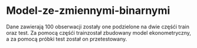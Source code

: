 # Model-ze-zmiennymi-binarnymi
Dane zawierają 100 obserwacji zostały one podzielone na dwie częśći train oraz test. Za pomocą częśći trainzostał zbudowany model ekonometryczny, a za pomocą próbki test został on przetestowany.
